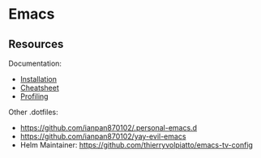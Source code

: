 # Emacs

## Resources

Documentation:
- [Installation](doc/installation.md)
- [Cheatsheet](doc/cheatsheet.md)
- [Profiling](doc/profiling.md)

Other .dotfiles:
- https://github.com/ianpan870102/.personal-emacs.d
- https://github.com/ianpan870102/yay-evil-emacs
- Helm Maintainer: https://github.com/thierryvolpiatto/emacs-tv-config

